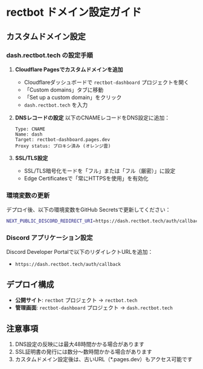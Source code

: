 # rectbot ドメイン設定ガイド

## カスタムドメイン設定

### dash.rectbot.tech の設定手順

1. **Cloudflare Pagesでカスタムドメインを追加**
   - Cloudflareダッシュボードで `rectbot-dashboard` プロジェクトを開く
   - 「Custom domains」タブに移動
   - 「Set up a custom domain」をクリック
   - `dash.rectbot.tech` を入力

2. **DNSレコードの設定**
   以下のCNAMEレコードをDNS設定に追加：
   ```
   Type: CNAME
   Name: dash
   Target: rectbot-dashboard.pages.dev
   Proxy status: プロキシ済み (オレンジ雲)
   ```

3. **SSL/TLS設定**
   - SSL/TLS暗号化モードを「フル」または「フル（厳密）」に設定
   - Edge Certificatesで「常にHTTPSを使用」を有効化

### 環境変数の更新

デプロイ後、以下の環境変数をGitHub Secretsで更新してください：

```bash
NEXT_PUBLIC_DISCORD_REDIRECT_URI=https://dash.rectbot.tech/auth/callback
```

### Discord アプリケーション設定

Discord Developer Portalで以下のリダイレクトURLを追加：
- `https://dash.rectbot.tech/auth/callback`

## デプロイ構成

- **公開サイト**: `rectbot` プロジェクト → `rectbot.tech`
- **管理画面**: `rectbot-dashboard` プロジェクト → `dash.rectbot.tech`

## 注意事項

1. DNS設定の反映には最大48時間かかる場合があります
2. SSL証明書の発行には数分〜数時間かかる場合があります
3. カスタムドメイン設定後は、古いURL（*.pages.dev）もアクセス可能です